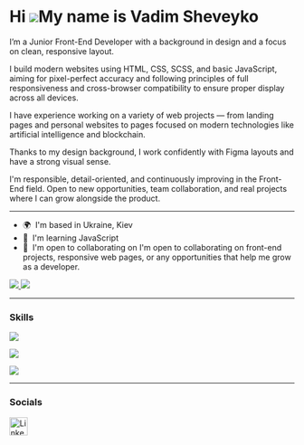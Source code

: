 Hi ![](https://user-images.githubusercontent.com/18350557/176309783-0785949b-9127-417c-8b55-ab5a4333674e.gif)My name is Vadim Sheveyko
======================================================================================================================================

I’m a Junior Front-End Developer with a background in design and a focus on clean, responsive layout.

I build modern websites using HTML, CSS, SCSS, and basic JavaScript, aiming for pixel-perfect accuracy and following principles of full responsiveness and cross-browser compatibility to ensure proper display across all devices.

I have experience working on a variety of web projects — from landing pages and personal websites to pages focused on modern technologies like artificial intelligence and blockchain.

Thanks to my design background, I work confidently with Figma layouts and have a strong visual sense.

I'm responsible, detail-oriented, and continuously improving in the Front-End field. Open to new opportunities, team collaboration, and real projects where I can grow alongside the product.

<hr/>

* 🌍  I'm based in Ukraine, Kiev
* 🧠  I'm learning JavaScript
* 🤝  I'm open to collaborating on I'm open to collaborating on front-end projects, responsive web pages, or any opportunities that help me grow as a developer.

<div align="left">
   <a href="mailto:wadyaua2.0@gmail.com" target="_blank" >
     <img src="https://img.shields.io/badge/Gmail-D14836?style=for-the-badge&logo=gmail&logoColor=white" />
  </a>
  <a href="https://spring-vertebra-c2c.notion.site/Hi-My-name-is-Vadim-Sheveyko-and-this-is-my-Portfolio-24356dd332b380c38f57e9a36f38f3fc?source=copy_link" target="_blank" >
     <img src="https://img.shields.io/badge/Portfolio-255E63?style=for-the-badge&logoColor=white" />
  </a>
</div>

<hr/>

### Skills


<p align="left">
   <a href="https://skillicons.dev">
   <img src="https://skillicons.dev/icons?i=vscode,html,css,sass,js,vite,git,github,notion" />
  </a>
</p>
<p align="left">
   <a href="https://skillicons.dev">
   <img src="https://skillicons.dev/icons?i=figma,ps,ai" />
  </a>
</p>
<p align="left">
   <a href="https://skillicons.dev">
   <img src="https://skillicons.dev/icons?i=windows,apple" />
  </a>
</p>

<hr/>

### Socials

<p align="left"> <a href="https://www.linkedin.com/in/wadya-linked-ua" target="_blank" rel="noreferrer"> <picture> <source media="(prefers-color-scheme: dark)" srcset="https://raw.githubusercontent.com/danielcranney/readme-generator/main/public/icons/socials/linkedin-dark.svg" /> <source media="(prefers-color-scheme: light)" srcset="https://raw.githubusercontent.com/danielcranney/readme-generator/main/public/icons/socials/linkedin.svg" /> <img src="https://raw.githubusercontent.com/danielcranney/readme-generator/main/public/icons/socials/linkedin.svg" width="32" height="32" alt="LinkedIn" title="LinkedIn" /> </picture> </a></p>
